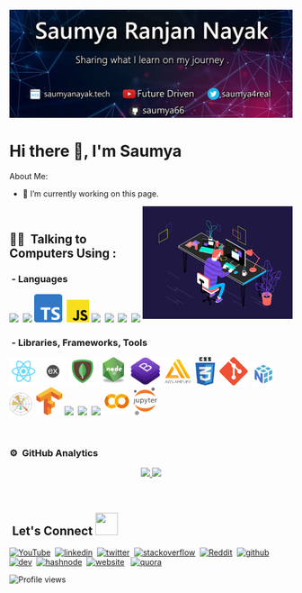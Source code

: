 
####  
![ ](https://github.com/saumya66/saumya66/blob/main/assets/gitbanner.jpg)
# Hi there 👋, I'm Saumya 

About Me:  

- 🔭 I’m currently working on this page. 

<img alt="Coding Gif" src="https://github.com/saumya66/saumya66/blob/main/assets/gif.gif" height="200" align="right"/>&nbsp;&nbsp;
 <br/>

## 👨‍💻 &nbsp;Talking to Computers Using :

### &nbsp;- Languages

<img src = 'https://github.com/saumya66/saumya66/blob/main/assets/logo/cpp.png' height='40'/>&nbsp; <img src = 'https://github.com/saumya66/saumya66/blob/main/assets/logo/python.png' height='40'/>&nbsp;<img src = 'https://github.com/saumya66/saumya66/blob/main/assets/logo/ts.png' height='50'/>&nbsp; <img src = 'https://github.com/saumya66/saumya66/blob/main/assets/logo/js.png' height='40'/>&nbsp;<img src = 'https://github.com/saumya66/saumya66/blob/main/assets/logo/java.png' height='40'/>&nbsp; <img src = 'https://github.com/saumya66/saumya66/blob/main/assets/logo/html.png' width='40'/>&nbsp; <img src = 'https://github.com/saumya66/saumya66/blob/main/assets/logo/md.png' width='40'/>&nbsp;
<img src = 'https://github.com/saumya66/saumya66/blob/main/assets/logo/dart.png' height='30'/>&nbsp;

### &nbsp;- Libraries, Frameworks, Tools  


<img src = 'https://github.com/saumya66/saumya66/blob/main/assets/logo/reactl.png' height='50'/>&nbsp;<img src = 'https://github.com/saumya66/saumya66/blob/main/assets/logo/express.png' height='50'/>&nbsp;<img src = 'https://github.com/saumya66/saumya66/blob/main/assets/logo/mongodb.png' height='50'/>&nbsp;<img src = 'https://github.com/saumya66/saumya66/blob/main/assets/logo/node-js.png' height='50'/>&nbsp;<img src = 'https://github.com/saumya66/saumya66/blob/main/assets/logo/bs.png' height='50'/>&nbsp;<img src = 'https://github.com/saumya66/saumya66/blob/main/assets/logo/aws.png' height='50'/>&nbsp;<img src = 'https://github.com/saumya66/saumya66/blob/main/assets/logo/css.png' height='50'/>&nbsp;
<img src = 'https://github.com/saumya66/saumya66/blob/main/assets/logo/git.png' height='50'/>&nbsp;
<img src = 'https://github.com/saumya66/saumya66/blob/main/assets/logo/numpy.png' height='40'/>&nbsp; <img src = 'https://github.com/saumya66/saumya66/blob/main/assets/logo/matplotlb-.png' height='40'/>&nbsp; <img src = 'https://github.com/saumya66/saumya66/blob/main/assets/logo/tens.png' height='50'/>&nbsp;<img src = 'https://github.com/saumya66/saumya66/blob/main/assets/logo/scikit.png' height='40'/>&nbsp; <img src = 'https://github.com/saumya66/saumya66/blob/main/assets/logo/pandas.jpg' height='40'/>&nbsp; <img src = 'https://github.com/saumya66/saumya66/blob/main/assets/logo/flutter.png' height='40'/>&nbsp;<img src = 'https://github.com/saumya66/saumya66/blob/main/assets/logo/colab.png' height='50'/>&nbsp;<img src = 'https://github.com/saumya66/saumya66/blob/main/assets/logo/jupy.png' height='50'/>&nbsp;
 
&nbsp;
### ⚙️ &nbsp;GitHub Analytics

<p align="center">
<a href="https://github.com/saumya66">
  <img height="180em" src="https://github-readme-stats-eight-theta.vercel.app/api?username=saumya66&show_icons=true&theme=chartreuse-dark&include_all_commits=true&count_private=true"/>
  <img height="180em" src="https://github-readme-stats-eight-theta.vercel.app/api/top-langs/?username=saumya66&layout=compact&langs_count=8&theme=chartreuse-dark"/>
</a>
</p>


 
&nbsp;
## &nbsp;Let's Connect <img src="https://github.com/saumya66/saumya66/blob/main/assets/logo/socials.png" width=40 height=40 /> 

[<img src='https://github.com/saumya66/saumya66/blob/main/assets/logo/iconfinder_social_media_isometric_2-youtube_3529652.png' alt='YouTube' height='40'>](https://www.youtube.com/channel/UCx-HdHfKu1rXgNIfNaKMsAA) &nbsp;[<img src='https://github.com/saumya66/saumya66/blob/main/assets/logo/iconfinder_social_media_isometric_14-linkedin_3529657.png' alt='linkedin' height='40'>](https://www.linkedin.com/in/saumya-ranjan-nayak-30ba7a187/)&nbsp;  [<img src='https://github.com/saumya66/saumya66/blob/main/assets/logo/iconfinder_social_media_isometric_6-twitter_3529664.png' alt='twitter' height='40'>](https://twitter.com/saumya4real)&nbsp;  [<img src='https://github.com/saumya66/saumya66/blob/main/assets/logo/iconfinder_StackOverflow_2613280.png' alt='stackoverflow' height='40'>](https://stackoverflow.com/users/13484967)&nbsp; [<img src='https://github.com/saumya66/saumya66/blob/main/assets/logo/iconfinder_social_media_isometric_20-reddit_3529678.png' alt='Reddit' height='40'>](https://www.reddit.com/user/fitvibesyt)&nbsp;
[<img src='https://github.com/saumya66/saumya66/blob/main/assets/logo/iconfinder__github_1156638.png' alt='github' height='40'>](https://github.com/saumya66)&nbsp;  [<img src='https://github.com/saumya66/saumya66/blob/main/assets/logo/dev.png' alt='dev' height='40'>](https://dev.to/saumya66)&nbsp;  [<img src='https://github.com/saumya66/saumya66/blob/main/assets/logo/hashnode.png' alt='hashnode' height='40'>](https://saumya.hashnode.dev/)&nbsp;   [<img src='https://github.com/saumya66/saumya66/blob/main/assets/logo/iconfinder_web_2916300.png' alt='website' height='40'>](https://saumyanayak.tech/)  &nbsp;
[<img src='https://github.com/saumya66/saumya66/blob/main/assets/logo/iconfinder_quora_2308125.png' alt='quora' height='40'>](https://www.quora.com/profile/Saumya-Ranjan-Nayak-14) 



![Profile views](https://gpvc.arturio.dev/saumya66)  
